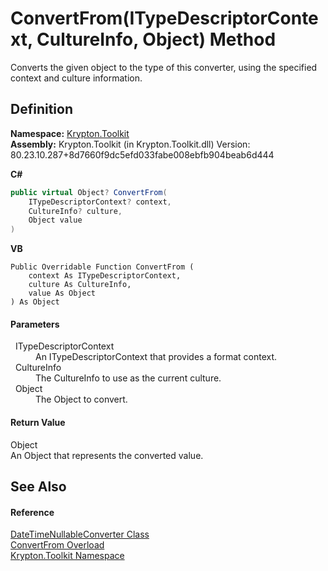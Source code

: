 # ConvertFrom(ITypeDescriptorContext, CultureInfo, Object) Method


Converts the given object to the type of this converter, using the specified context and culture information.



## Definition
**Namespace:** <a href="79d2eac2-21f4-54ff-7552-b20c33c30600.md">Krypton.Toolkit</a>  
**Assembly:** Krypton.Toolkit (in Krypton.Toolkit.dll) Version: 80.23.10.287+8d7660f9dc5efd033fabe008ebfb904beab6d444

**C#**
``` C#
public virtual Object? ConvertFrom(
	ITypeDescriptorContext? context,
	CultureInfo? culture,
	Object value
)
```
**VB**
``` VB
Public Overridable Function ConvertFrom ( 
	context As ITypeDescriptorContext,
	culture As CultureInfo,
	value As Object
) As Object
```



#### Parameters
<dl><dt>  ITypeDescriptorContext</dt><dd>An ITypeDescriptorContext that provides a format context.</dd><dt>  CultureInfo</dt><dd>The CultureInfo to use as the current culture.</dd><dt>  Object</dt><dd>The Object to convert.</dd></dl>

#### Return Value
Object  
An Object that represents the converted value.

## See Also


#### Reference
<a href="bb6adb6e-0e94-190c-2db9-2eea53b24118.md">DateTimeNullableConverter Class</a>  
<a href="33820fb1-e019-76e1-6eaa-3ba5ce7a0d2d.md">ConvertFrom Overload</a>  
<a href="79d2eac2-21f4-54ff-7552-b20c33c30600.md">Krypton.Toolkit Namespace</a>  
